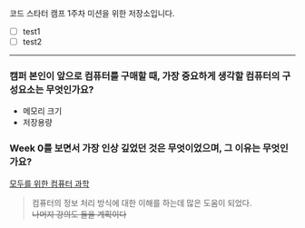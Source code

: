코드 스타터 캠프 1주차 미션을 위한 저장소입니다.
- [ ] test1
- [ ] test2
<!--Line-->
---
### 캠퍼 본인이 앞으로 컴퓨터를 구매할 때, 가장 중요하게 생각할 컴퓨터의 구성요소는 무엇인가요?
* 메모리 크기
* 저장용량
<!--Line-->
### Week 0를 보면서 가장 인상 깊었던 것은 무엇이었으며, 그 이유는 무엇인가요?
[모두를 위한 컴퓨터 과학](https://www.boostcourse.org/cs112/lecture/118997/?isDesc=false)
>컴퓨터의 정보 처리 방식에 대한 이해를 하는데 많은 도움이 되었다.
<br>~~나머지 강의도 들을 계획이다~~
